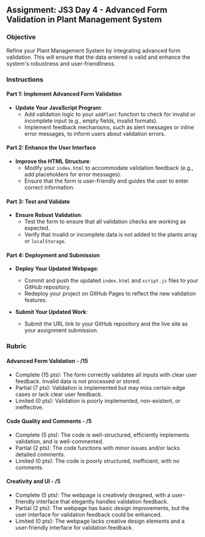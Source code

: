 ## Assignment: JS3 Day 4 - Advanced Form Validation in Plant Management System

### Objective

Refine your Plant Management System by integrating advanced form validation. This will ensure that the data entered is valid and enhance the system's robustness and user-friendliness.

### Instructions

#### Part 1: Implement Advanced Form Validation

- **Update Your JavaScript Program**:
  - Add validation logic to your `addPlant` function to check for invalid or incomplete input (e.g., empty fields, invalid formats).
  - Implement feedback mechanisms, such as alert messages or inline error messages, to inform users about validation errors.

#### Part 2: Enhance the User Interface

- **Improve the HTML Structure**:
  - Modify your `index.html` to accommodate validation feedback (e.g., add placeholders for error messages).
  - Ensure that the form is user-friendly and guides the user to enter correct information.

#### Part 3: Test and Validate

- **Ensure Robust Validation**:
  - Test the form to ensure that all validation checks are working as expected.
  - Verify that invalid or incomplete data is not added to the plants array or `localStorage`.

#### Part 4: Deployment and Submission

- **Deploy Your Updated Webpage**:

  - Commit and push the updated `index.html` and `script.js` files to your GitHub repository.
  - Redeploy your project on GitHub Pages to reflect the new validation features.

- **Submit Your Updated Work**:
  - Submit the URL link to your GitHub repository and the live site as your assignment submission.

### Rubric

#### Advanced Form Validation - /15

- Complete (15 pts): The form correctly validates all inputs with clear user feedback. Invalid data is not processed or stored.
- Partial (7 pts): Validation is implemented but may miss certain edge cases or lack clear user feedback.
- Limited (0 pts): Validation is poorly implemented, non-existent, or ineffective.

#### Code Quality and Comments - /5

- Complete (5 pts): The code is well-structured, efficiently implements validation, and is well-commented.
- Partial (2 pts): The code functions with minor issues and/or lacks detailed comments.
- Limited (0 pts): The code is poorly structured, inefficient, with no comments.

#### Creativity and UI - /5

- Complete (5 pts): The webpage is creatively designed, with a user-friendly interface that elegantly handles validation feedback.
- Partial (2 pts): The webpage has basic design improvements, but the user interface for validation feedback could be enhanced.
- Limited (0 pts): The webpage lacks creative design elements and a user-friendly interface for validation feedback.
